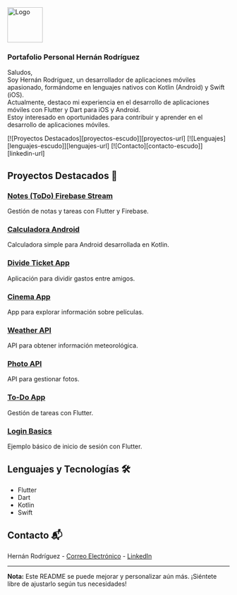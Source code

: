 <!-- Logo y Título del Proyecto -->
<div align="left">
  <a href="https://github.com/HerniRG/portafolio-personal">
    <img src="https://live.staticflickr.com/65535/53471788406_e8a54ccd4f_o.png" alt="Logo" width="80" height="80">
  </a>

  <h3 align="left">Portafolio Personal Hernán Rodríguez</h3>

  <p align="left">
    Saludos,
    <br />
    Soy Hernán Rodríguez, un desarrollador de aplicaciones móviles apasionado, formándome en lenguajes nativos con Kotlin (Android) y Swift (iOS).
    <br />
    Actualmente, destaco mi experiencia en el desarrollo de aplicaciones móviles con Flutter y Dart para iOS y Android.
    <br />
    Estoy interesado en oportunidades para contribuir y aprender en el desarrollo de aplicaciones móviles.
  </p>
</div>

<!-- Escudo del Proyecto -->
[![Proyectos Destacados][proyectos-escudo]][proyectos-url]
[![Lenguajes][lenguajes-escudo]][lenguajes-url]
[![Contacto][contacto-escudo]][linkedin-url]

<!-- Enlaces a Repositorios -->
## Proyectos Destacados 🚀

### [Notes (ToDo) Firebase Stream](https://github.com/HerniRG/notes_-todo_firebase_stream)
Gestión de notas y tareas con Flutter y Firebase.

### [Calculadora Android](https://github.com/HerniRG/calculadora-Android)
Calculadora simple para Android desarrollada en Kotlin.

### [Divide Ticket App](https://github.com/HerniRG/Divide-Ticket-App)
Aplicación para dividir gastos entre amigos.

### [Cinema App](https://github.com/HerniRG/cinema)
App para explorar información sobre películas.

### [Weather API](https://github.com/HerniRG/weather_api)
API para obtener información meteorológica.

### [Photo API](https://github.com/HerniRG/photo_api)
API para gestionar fotos.

### [To-Do App](https://github.com/HerniRG/to_do_app)
Gestión de tareas con Flutter.

### [Login Basics](https://github.com/HerniRG/login-basics)
Ejemplo básico de inicio de sesión con Flutter.

## Lenguajes y Tecnologías 🛠️

- Flutter
- Dart
- Kotlin
- Swift

## Contacto 📬

Hernán Rodríguez - [Correo Electrónico](mailto:hernanrg85@gmail.com) - [LinkedIn](https://www.linkedin.com/in/hern%C3%A1n-rodr%C3%ADguez-garnica/)

---

**Nota:** Este README se puede mejorar y personalizar aún más. ¡Siéntete libre de ajustarlo según tus necesidades!
